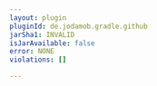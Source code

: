 ```yaml
---
layout: plugin
pluginId: de.jodamob.gradle.github
jarSha1: INVALID
isJarAvailable: false
error: NONE
violations: []

---
```

